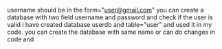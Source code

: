 username should be in the form="user@gmail.com" 
  you can create a database with two field username and password and check if the user is valid
  i have created database userdb and table="user" and used it in my code.
  you can create the database with same name or can do changes in code and
